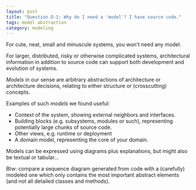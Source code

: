 ```yaml
---
layout: post
title: "Question D-1: Why do I need a 'model'? I have source code."
tags: model abstraction
category: modeling
---
```


For cute, neat, small and minuscule systems, you won't need any model.

For larger, distributed, risky or otherwise complicated systems, architectural
information in addition to source code can support both development and
evolution of systems.

_Models_ in our sense are arbitrary abstractions of architecture or
architecture decisions, relating to either structure or (crosscutting) concepts.

Examples of such _models_ we found useful:

* Context of the system, showing external neighbors and interfaces.
* Building blocks (e.g. subsystems, modules or such), representing potentially
large chunks of source code.
* Other views, e.g. runtime or deployment
* A domain model, representing the core of your domain.

Models can be expressed using diagrams plus explanations, but might also
be textual or tabular...

Btw: compare a sequence diagram generated from code with a (carefully)
modeled one which only contains the most important abstract elements
(and not all detailed classes and methods).
